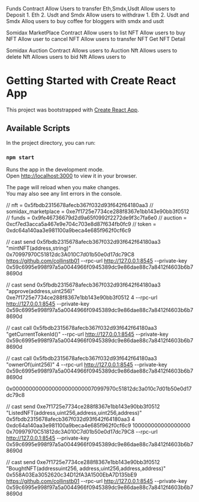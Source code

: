 Funds Contract
Allow Users to transfer Eth,Smdx,Usdt
Allow users to Deposit
    1. Eth
    2. Usdt and Smdx
Allow users to withdraw
    1. Eth
    2. Usdt and Smdx
Alloq users to buy coffee for bloggers with smdx and usdt

Somidax MarketPlace Contract
Allow users to list NFT
Allow users to buy NFT
Allow user to cancel NFT
Allow users to transfer NFT
Get NFT Detail

Somidax Auction Contract
Allows users to Auction Nft
Allows users to delete Nft
Allows users to bid Nft
Allows users to     


# Getting Started with Create React App

This project was bootstrapped with [Create React App](https://github.com/facebook/create-react-app).

## Available Scripts

In the project directory, you can run:

### `npm start`

Runs the app in the development mode.\
Open [http://localhost:3000](http://localhost:3000) to view it in your browser.

The page will reload when you make changes.\
You may also see any lint errors in the console.


// nft = 0x5fbdb2315678afecb367f032d93f642f64180aa3
// somidax_marketplace = 0xe7f1725e7734ce288f8367e1bb143e90bb3f0512
// funds = 0x9fe46736679d2d9a65f0992f2272de9f3c7fa6e0
// auction = 0xcf7ed3acca5a467e9e704c703e8d87f634fb0fc9
// token = 0xdc64a140aa3e981100a9beca4e685f962f0cf6c9


// cast send 0x5fbdb2315678afecb367f032d93f642f64180aa3 "mintNFT(address,string)" 0x70997970C51812dc3A010C7d01b50e0d17dc79C8 https://github.com/collinstb01 --rpc-url http://127.0.0.1:8545 --private-key 0x59c6995e998f97a5a0044966f0945389dc9e86dae88c7a8412f4603b6b78690d

// cast send 0x5fbdb2315678afecb367f032d93f642f64180aa3 "approve(address,uint256)" 0xe7f1725e7734ce288f8367e1bb143e90bb3f0512 4 --rpc-url http://127.0.0.1:8545 --private-key 0x59c6995e998f97a5a0044966f0945389dc9e86dae88c7a8412f4603b6b78690d

// cast call 0x5fbdb2315678afecb367f032d93f642f64180aa3 "getCurrentTokenId()" --rpc-url http://127.0.0.1:8545 --private-key 0x59c6995e998f97a5a0044966f0945389dc9e86dae88c7a8412f4603b6b78690d

// cast call 0x5fbdb2315678afecb367f032d93f642f64180aa3 "ownerOf(uint256)" 4 --rpc-url http://127.0.0.1:8545 --private-key 0x59c6995e998f97a5a0044966f0945389dc9e86dae88c7a8412f4603b6b78690d


0x00000000000000000000000070997970c51812dc3a010c7d01b50e0d17dc79c8



// cast send 0xe7f1725e7734ce288f8367e1bb143e90bb3f0512 "ListedNFT(address,uint256,address,uint256,address)" 0x5fbdb2315678afecb367f032d93f642f64180aa3 4 0xdc64a140aa3e981100a9beca4e685f962f0cf6c9 100000000000000000 0x70997970C51812dc3A010C7d01b50e0d17dc79C8 --rpc-url http://127.0.0.1:8545 --private-key 0x59c6995e998f97a5a0044966f0945389dc9e86dae88c7a8412f4603b6b78690d


// cast send 0xe7f1725e7734ce288f8367e1bb143e90bb3f0512 "BoughtNFT(addressuint256,
address,uint256,address,address)" 0x558A03Ea3052620c34D12fA3A1500EbA7D135bE9 https://github.com/collinstb01 --rpc-url http://127.0.0.1:8545 --private-key 0x59c6995e998f97a5a0044966f0945389dc9e86dae88c7a8412f4603b6b78690d